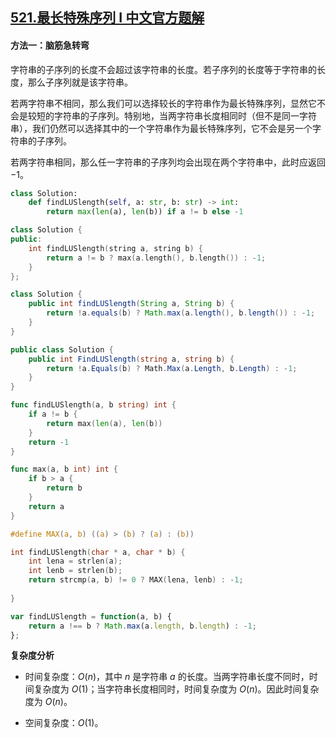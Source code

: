 ## [521.最长特殊序列 Ⅰ 中文官方题解](https://leetcode.cn/problems/longest-uncommon-subsequence-i/solutions/100000/zui-chang-te-shu-xu-lie-i-by-leetcode-so-v9sr)
#### 方法一：脑筋急转弯

字符串的子序列的长度不会超过该字符串的长度。若子序列的长度等于字符串的长度，那么子序列就是该字符串。

若两字符串不相同，那么我们可以选择较长的字符串作为最长特殊序列，显然它不会是较短的字符串的子序列。特别地，当两字符串长度相同时（但不是同一字符串），我们仍然可以选择其中的一个字符串作为最长特殊序列，它不会是另一个字符串的子序列。

若两字符串相同，那么任一字符串的子序列均会出现在两个字符串中，此时应返回 $-1$。

```Python [sol1-Python3]
class Solution:
    def findLUSlength(self, a: str, b: str) -> int:
        return max(len(a), len(b)) if a != b else -1
```

```C++ [sol1-C++]
class Solution {
public:
    int findLUSlength(string a, string b) {
        return a != b ? max(a.length(), b.length()) : -1;
    }
};
```

```Java [sol1-Java]
class Solution {
    public int findLUSlength(String a, String b) {
        return !a.equals(b) ? Math.max(a.length(), b.length()) : -1;
    }
}
```

```C# [sol1-C#]
public class Solution {
    public int FindLUSlength(string a, string b) {
        return !a.Equals(b) ? Math.Max(a.Length, b.Length) : -1;
    }
}
```

```go [sol1-Golang]
func findLUSlength(a, b string) int {
    if a != b {
        return max(len(a), len(b))
    }
    return -1
}

func max(a, b int) int {
    if b > a {
        return b
    }
    return a
}
```

```C [sol1-C]
#define MAX(a, b) ((a) > (b) ? (a) : (b))

int findLUSlength(char * a, char * b) {
    int lena = strlen(a);
    int lenb = strlen(b);
    return strcmp(a, b) != 0 ? MAX(lena, lenb) : -1;
    
}
```

```JavaScript [sol1-JavaScript]
var findLUSlength = function(a, b) {
    return a !== b ? Math.max(a.length, b.length) : -1;
};
```

**复杂度分析**

- 时间复杂度：$O(n)$，其中 $n$ 是字符串 $a$ 的长度。当两字符串长度不同时，时间复杂度为 $O(1)$；当字符串长度相同时，时间复杂度为 $O(n)$。因此时间复杂度为 $O(n)$。

- 空间复杂度：$O(1)$。